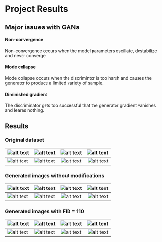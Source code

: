 # Project Results

## Major issues with GANs

#### Non-convergence
Non-convergence occurs when the model parameters oscillate, destabilize and never converge.

#### Mode collapse
Mode collapse occurs when  the discrimintor is too harsh and causes the generator to produce a limited variety of sample.

#### Diminished gradient
The discriminator gets too successful that the generator gradient vanishes and learns nothing.


## Results

### Original dataset
|  ![alt text](https://github.com/pejner/keras-gan/blob/master/images/originals/442.tif "original_Image1") | ![alt text](https://github.com/pejner/keras-gan/blob/master/images/originals/443.tif "original_Image2")   | ![alt text](https://github.com/pejner/keras-gan/blob/master/images/originals/50000_13.png "original_Image3")  | ![alt text](https://github.com/pejner/keras-gan/blob/master/images/originals/50000_36.png "original_Image4")  |
| ------- |:-------------:| :-------:| ----------:|
| ![alt text](https://github.com/pejner/keras-gan/blob/master/images/output_no_changes/50000_66.png "original_Image5")   | ![alt text](https://github.com/pejner/keras-gan/blob/master/images/output_no_changes/50000_83.png "original_Image6")   | ![alt text](https://github.com/pejner/keras-gan/blob/master/images/output_no_changes/50000_183.png "original_Image7")   | ![alt text](https://github.com/pejner/keras-gan/blob/master/images/output_no_changes/50000_248.png "original_Image8")   |


### Generated images without modifications
|  ![alt text](https://github.com/pejner/keras-gan/blob/master/images/output_no_changes/50000_0.png "original_Image1") | ![alt text](https://github.com/pejner/keras-gan/blob/master/images/output_no_changes/50000_11.png "original_Image2")   | ![alt text](https://github.com/pejner/keras-gan/blob/master/images/output_no_changes/50000_13.png "original_Image3")  | ![alt text](https://github.com/pejner/keras-gan/blob/master/images/output_no_changes/50000_36.png "original_Image4")  |
| ------- |:-------------:| :-------:| ----------:|
| ![alt text](https://github.com/pejner/keras-gan/blob/master/images/output_no_changes/50000_66.png "original_Image5")   | ![alt text](https://github.com/pejner/keras-gan/blob/master/images/output_no_changes/50000_83.png "original_Image6")   | ![alt text](https://github.com/pejner/keras-gan/blob/master/images/output_no_changes/50000_183.png "original_Image7")   | ![alt text](https://github.com/pejner/keras-gan/blob/master/images/output_no_changes/50000_248.png "original_Image8")   |

### Generated images with FID = 110
|  ![alt text](https://github.com/pejner/keras-gan/blob/master/images/output_with_tweaking/50000_124.png "tweaked_Image1") | ![alt text](https://github.com/pejner/keras-gan/blob/master/images/output_with_tweaking/50000_131.png "tweaked_Image2")   | ![alt text](https://github.com/pejner/keras-gan/blob/master/images/output_with_tweaking/50000_133.png "tweaked_Image3")  | ![alt text](https://github.com/pejner/keras-gan/blob/master/images/output_with_tweaking/50000_138.png "tweaked_Image4")  |
| ------- |:-------------:| :-------:| ----------:|
| ![alt text](https://github.com/pejner/keras-gan/blob/master/images/output_with_tweaking/50000_149.png "tweaked_Image5")   | ![alt text](https://github.com/pejner/keras-gan/blob/master/images/output_with_tweaking/50000_153.png "tweaked_Image6")   | ![alt text](https://github.com/pejner/keras-gan/blob/master/images/output_with_tweaking/50000_156.png "tweaked_Image7")   | ![alt text](https://github.com/pejner/keras-gan/blob/master/images/output_with_tweaking/50000_157.png "tweaked_Image8")   |













